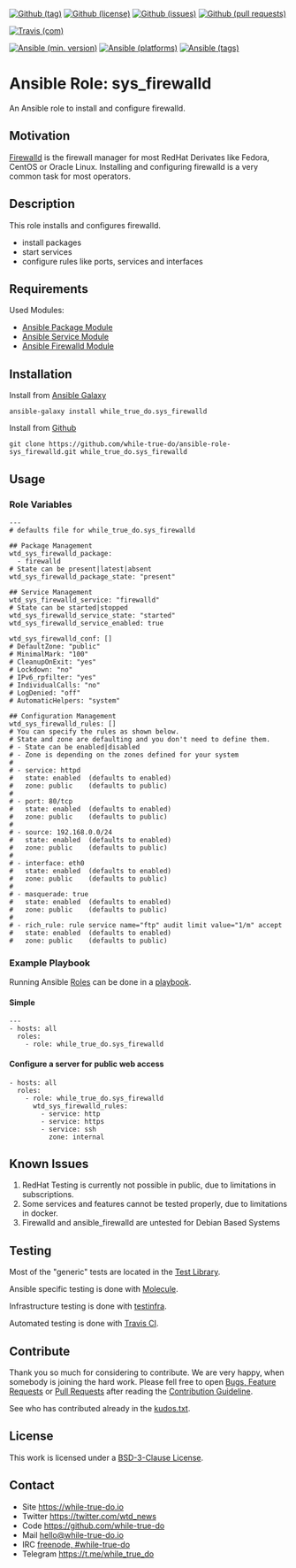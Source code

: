 <!--
name: README.md
description: This file contains important information for the repository.
author: while-true-do.io
contact: hello@while-true-do.io
license: BSD-3-Clause
-->

<!-- github shields -->
[![Github (tag)](https://img.shields.io/github/tag/while-true-do/ansible-role-sys_firewalld.svg)](https://github.com/while-true-do/ansible-role-sys_firewalld/tags)
[![Github (license)](https://img.shields.io/github/license/while-true-do/ansible-role-sys_firewalld.svg)](https://github.com/while-true-do/ansible-role-sys_firewalld/blob/master/LICENSE)
[![Github (issues)](https://img.shields.io/github/issues/while-true-do/ansible-role-sys_firewalld.svg)](https://github.com/while-true-do/ansible-role-sys_firewalld/issues)
[![Github (pull requests)](https://img.shields.io/github/issues-pr/while-true-do/ansible-role-sys_firewalld.svg)](https://github.com/while-true-do/ansible-role-sys_firewalld/pulls)
<!-- travis shields -->
[![Travis (com)](https://img.shields.io/travis/com/while-true-do/ansible-role-sys_firewalld.svg)](https://travis-ci.com/while-true-do/ansible-role-sys_firewalld)
<!-- ansible shields -->
[![Ansible (min. version)](https://img.shields.io/badge/dynamic/yaml.svg?label=Min.%20Ansible%20Version&url=https%3A%2F%2Fraw.githubusercontent.com%2Fwhile-true-do%2Fansible-role-sys_firewalld%2Fmaster%2Fmeta%2Fmain.yml&query=%24.galaxy_info.min_ansible_version&colorB=black)](https://galaxy.ansible.com/while_true_do/sys_firewalld)
[![Ansible (platforms)](https://img.shields.io/badge/dynamic/yaml.svg?label=Supported%20OS&url=https%3A%2F%2Fraw.githubusercontent.com%2Fwhile-true-do%2Fansible-role-sys_firewalld%2Fmaster%2Fmeta%2Fmain.yml&query=galaxy_info.platforms%5B*%5D.name&colorB=black)](https://galaxy.ansible.com/while_true_do/sys_firewalld)
[![Ansible (tags)](https://img.shields.io/badge/dynamic/yaml.svg?label=Galaxy%20Tags&url=https%3A%2F%2Fraw.githubusercontent.com%2Fwhile-true-do%2Fansible-role-sys_firewalld%2Fmaster%2Fmeta%2Fmain.yml&query=%24.galaxy_info.galaxy_tags%5B*%5D&colorB=black)](https://galaxy.ansible.com/while_true_do/sys_firewalld)

# Ansible Role: sys_firewalld

An Ansible role to install and configure firewalld.

## Motivation

[Firewalld](https://firewalld.org/) is the firewall manager for most RedHat
Derivates like Fedora, CentOS or Oracle Linux. Installing and configuring
firewalld is a very common task for most operators.

## Description

This role installs and configures firewalld.

-   install packages
-   start services
-   configure rules like ports, services and interfaces

## Requirements

Used Modules:

-   [Ansible Package Module](https://docs.ansible.com/ansible/latest/modules/package_module.html)
-   [Ansible Service Module](https://docs.ansible.com/ansible/latest/modules/service_module.html)
-   [Ansible Firewalld Module](https://docs.ansible.com/ansible/latest/modules/firewalld_module.html)

## Installation

Install from [Ansible Galaxy](https://galaxy.ansible.com/while_true_do/sys_firewalld)
```
ansible-galaxy install while_true_do.sys_firewalld
```

Install from [Github](https://github.com/while-true-do/ansible-role-sys_firewalld)
```
git clone https://github.com/while-true-do/ansible-role-sys_firewalld.git while_true_do.sys_firewalld
```

## Usage

### Role Variables

```
---
# defaults file for while_true_do.sys_firewalld

## Package Management
wtd_sys_firewalld_package:
  - firewalld
# State can be present|latest|absent
wtd_sys_firewalld_package_state: "present"

## Service Management
wtd_sys_firewalld_service: "firewalld"
# State can be started|stopped
wtd_sys_firewalld_service_state: "started"
wtd_sys_firewalld_service_enabled: true

wtd_sys_firewalld_conf: []
# DefaultZone: "public"
# MinimalMark: "100"
# CleanupOnExit: "yes"
# Lockdown: "no"
# IPv6_rpfilter: "yes"
# IndividualCalls: "no"
# LogDenied: "off"
# AutomaticHelpers: "system"

## Configuration Management
wtd_sys_firewalld_rules: []
# You can specify the rules as shown below.
# State and zone are defaulting and you don't need to define them.
# - State can be enabled|disabled
# - Zone is depending on the zones defined for your system
#
# - service: httpd
#   state: enabled  (defaults to enabled)
#   zone: public    (defaults to public)
#
# - port: 80/tcp
#   state: enabled  (defaults to enabled)
#   zone: public    (defaults to public)
#
# - source: 192.168.0.0/24
#   state: enabled  (defaults to enabled)
#   zone: public    (defaults to public)
#
# - interface: eth0
#   state: enabled  (defaults to enabled)
#   zone: public    (defaults to public)
#
# - masquerade: true
#   state: enabled  (defaults to enabled)
#   zone: public    (defaults to public)
#
# - rich_rule: rule service name="ftp" audit limit value="1/m" accept
#   state: enabled  (defaults to enabled)
#   zone: public    (defaults to public)
```

### Example Playbook

Running Ansible
[Roles](https://docs.ansible.com/ansible/latest/user_guide/playbooks_reuse_roles.html)
can be done in a
[playbook](https://docs.ansible.com/ansible/latest/user_guide/playbooks_intro.html).

#### Simple

```
---
- hosts: all
  roles:
    - role: while_true_do.sys_firewalld
```

#### Configure a server for public web access

```
- hosts: all
  roles:
    - role: while_true_do.sys_firewalld
      wtd_sys_firewalld_rules:
        - service: http
        - service: https
        - service: ssh
          zone: internal

```

## Known Issues

1.  RedHat Testing is currently not possible in public, due to limitations
    in subscriptions.
2.  Some services and features cannot be tested properly, due to limitations
    in docker.
3.  Firewalld and ansible_firewalld are untested for Debian Based Systems

## Testing

Most of the "generic" tests are located in the
[Test Library](https://github.com/while-true-do/test-library).

Ansible specific testing is done with
[Molecule](https://molecule.readthedocs.io/en/stable/).

Infrastructure testing is done with
[testinfra](https://testinfra.readthedocs.io/en/stable/).

Automated testing is done with [Travis CI](https://travis-ci.com/while-true-do).

## Contribute

Thank you so much for considering to contribute. We are very happy, when somebody
is joining the hard work. Please fell free to open
[Bugs, Feature Requests](https://github.com/while-true-do/ansible-role-sys_firewalld/issues)
or [Pull Requests](https://github.com/while-true-do/ansible-role-sys_firewalld/pulls) after
reading the [Contribution Guideline](https://github.com/while-true-do/doc-library/blob/master/docs/CONTRIBUTING.md).

See who has contributed already in the [kudos.txt](./kudos.txt).

## License

This work is licensed under a [BSD-3-Clause License](https://opensource.org/licenses/BSD-3-Clause).

## Contact

-   Site <https://while-true-do.io>
-   Twitter <https://twitter.com/wtd_news>
-   Code <https://github.com/while-true-do>
-   Mail [hello@while-true-do.io](mailto:hello@while-true-do.io)
-   IRC [freenode, #while-true-do](https://webchat.freenode.net/?channels=while-true-do)
-   Telegram <https://t.me/while_true_do>
